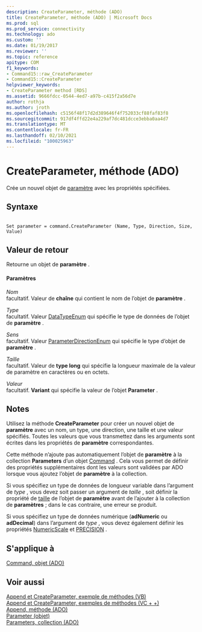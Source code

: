 ```yaml
---
description: CreateParameter, méthode (ADO)
title: CreateParameter, méthode (ADO) | Microsoft Docs
ms.prod: sql
ms.prod_service: connectivity
ms.technology: ado
ms.custom: ''
ms.date: 01/19/2017
ms.reviewer: ''
ms.topic: reference
apitype: COM
f1_keywords:
- Command15::raw_CreateParameter
- Command15::CreateParameter
helpviewer_keywords:
- CreateParameter method [RDS]
ms.assetid: 9666fdcc-0544-4ed7-a97b-c415f2a56d7e
author: rothja
ms.author: jroth
ms.openlocfilehash: c5156f48f17d2d389646f4f752033cf88faf83f8
ms.sourcegitcommit: 917df4ffd22e4a229af7dc481dcce3ebba0aa4d7
ms.translationtype: MT
ms.contentlocale: fr-FR
ms.lasthandoff: 02/10/2021
ms.locfileid: "100025963"
---
```

# <a name="createparameter-method-ado"></a>CreateParameter, méthode (ADO)
Crée un nouvel objet de [paramètre](./parameter-object.md) avec les propriétés spécifiées.  
  
## <a name="syntax"></a>Syntaxe  
  
```  
  
Set parameter = command.CreateParameter (Name, Type, Direction, Size, Value)  
```  
  
## <a name="return-value"></a>Valeur de retour  
 Retourne un objet de **paramètre** .  
  
#### <a name="parameters"></a>Paramètres  
 *Nom*  
 facultatif. Valeur de **chaîne** qui contient le nom de l’objet de **paramètre** .  
  
 *Type*  
 facultatif. Valeur [DataTypeEnum](./datatypeenum.md) qui spécifie le type de données de l’objet de **paramètre** .  
  
 *Sens*  
 facultatif. Valeur [ParameterDirectionEnum](./parameterdirectionenum.md) qui spécifie le type d’objet de **paramètre** .  
  
 *Taille*  
 facultatif. Valeur de **type long** qui spécifie la longueur maximale de la valeur de paramètre en caractères ou en octets.  
  
 *Valeur*  
 facultatif. **Variant** qui spécifie la valeur de l’objet **Parameter** .  
  
## <a name="remarks"></a>Notes  
 Utilisez la méthode **CreateParameter** pour créer un nouvel objet de **paramètre** avec un nom, un type, une direction, une taille et une valeur spécifiés. Toutes les valeurs que vous transmettez dans les arguments sont écrites dans les propriétés de **paramètre** correspondantes.  
  
 Cette méthode n’ajoute pas automatiquement l’objet de **paramètre** à la collection **Parameters** d’un objet [Command](./command-object-ado.md) . Cela vous permet de définir des propriétés supplémentaires dont les valeurs sont validées par ADO lorsque vous ajoutez l’objet de **paramètre** à la collection.  
  
 Si vous spécifiez un type de données de longueur variable dans l’argument de *type* , vous devez soit passer un argument de *taille* , soit définir la propriété de [taille](./size-property-ado-parameter.md) de l’objet de **paramètre** avant de l’ajouter à la collection de **paramètres** ; dans le cas contraire, une erreur se produit.  
  
 Si vous spécifiez un type de données numérique (**adNumeric** ou **adDecimal**) dans l’argument de *type* , vous devez également définir les propriétés [NumericScale](./numericscale-property-ado.md) et [PRECISION](./precision-property-ado.md) .  
  
## <a name="applies-to"></a>S'applique à  
 [Command, objet (ADO)](./command-object-ado.md)  
  
## <a name="see-also"></a>Voir aussi  
 [Append et CreateParameter, exemple de méthodes (VB)](./append-and-createparameter-methods-example-vb.md)   
 [Append et CreateParameter, exemples de méthodes (VC + +)](./append-and-createparameter-methods-example-vc.md)   
 [Append, méthode (ADO)](./append-method-ado.md)   
 [Parameter (objet)](./parameter-object.md)   
 [Parameters, collection (ADO)](./parameters-collection-ado.md)